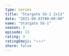 ```yaml
--- 
type: series 
title: "Stargate SG-1 2x13" 
date: "2021-09-03T00:00:00" 
name: "Stargate SG-1" 
season: 2 
episode: 13 
rating: 3 
ratingEmoji: "⭐️⭐️⭐️" 
share: false 
---
```

